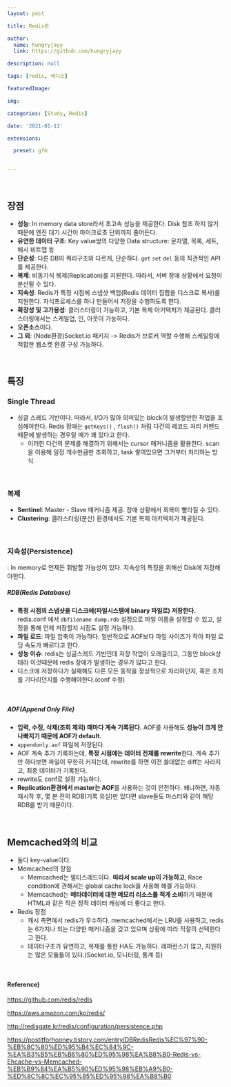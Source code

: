 ```yaml
---
layout: post

title: Redis란

author: 
  name: hungryjayy
  link: https://github.com/hungryjayy

description: null

tags: [redis, 레디스]

featuredImage: 

img: 

categories: [Study, Redis]

date: '2021-01-11'

extensions:

  preset: gfm


---
```


<br>

## 장점

- **성능**: In memory data store라서 초고속 성능을 제공한다. Disk 참조 하지 않기 때문에 엔진 대기 시간이 마이크로초 단위까지 줄어든다.
- **유연한 데이터 구조**: Key value쌍의 다양한 Data structure: 문자열, 목록, 세트, 해시 비트맵 등
- **단순성**: 다른 DB의 쿼리구조와 다르게, 단순하다. `get` `set` `del` 등의 직관적인 API를 제공한다.
- **복제**: 비동기식 복제(Replication)를 지원한다. 따라서, 서버 장애 상황에서 요청이 분산될 수 있다. 
- **지속성**: Redis가 특정 시점에 스냅샷 백업(Redis 데이터 집합을 디스크로 복사)를 지원한다. 자식프로세스를 하나 만들어서 저장을 수행하도록 한다.
- **확장성 및 고가용성**: 클러스터링이 가능하고, 기본 복제 아키텍처가 제공된다. 클러스터링에서는 스케일업, 인, 아웃이 가능하다.
- **오픈소스**이다.
- **그 외**: (Node환경)Socket.io 패키지 -> Redis가 브로커 역할 수행해 스케일링에 적합한 웹소켓 환경 구성 가능하다.

<Br>

## 특징

### Single Thread

- 싱글 스레드 기반이다. 따라서, I/O가 많아 의미있는 block이 발생할만한 작업을 조심해야한다. Redis 장애는 `getKeys()` , `flush()` 처럼 다건의 레코드 처리 커멘드때문에 발생하는 경우일 때가 꽤 있다고 한다.
  - 이러한 다건의 문제를 해결하기 위해서는 cursor 매커니즘을 활용한다. scan을 이용해 일정 개수만큼만 조회하고, task 쌓여있으면 그거부터 처리하는 방식.

<br>

### 복제

* **Sentinel**: Master - Slave 매커니즘 제공. 장애 상황에서 회복이 빨라질 수 있다.
* **Clustering**: 클러스터링(분산) 환경에서도 기본 복제 아키텍처가 제공된다.

<br>

### 지속성(Persistence)

: In memory로 언제든 휘발할 가능성이 있다. 지속성의 특징을 위해선 Disk에 저장해야한다.

##### **RDB(Redis Database)**

- **특정 시점의 스냅샷을 디스크에(파일시스템에 binary 파일로) 저장한다.** redis.conf 에서 `dbfilename dump.rdb` 설정으로 파일 이름을 설정할 수 있고, 설정을 통해 언제 저장할지 시점도 설정 가능하다.
- **파일 로드**: 파일 압축이 가능하다. 일반적으로 AOF보다 파일 사이즈가 작아 파일 로딩 속도가 빠르다고 한다.
- **성능 이슈**: redis는 싱글스레드 기반인데 저장 작업이 오래걸리고, 그동안 block상태라 이것때문에 redis 장애가 발생하는 경우가 많다고 한다.
- 디스크에 저장하다가 실패해도 다른 모든 동작을 정상적으로 처리하던지, 혹은 조치를 기다리던지를 수행해야한다.(conf 수정)

<br>

##### **AOF(Append Only File)**

- **입력, 수정, 삭제(조회 제외) 때마다 계속 기록된다.** AOF를 사용해도 **성능이 크게 안나빠지기 때문에 AOF가 default.**
- `appendonly.aof` 파일에 저장된다.
- AOF 계속 추가 기록하는데, **특정 시점에는 데이터 전체를 rewrite**한다. 계속 추가만 하다보면 파일이 무한히 커지는데, rewrite를 하면 이전 쓸데없는 diff는 사라지고, 최종 데이터가 기록된다.
- rewrite도 conf로 설정 가능하다.
- **Replication환경에서 master는 AOF**를 사용하는 것이 안전하다. 왜냐하면, 자동 재시작 후, 몇 분 전의 RDB(기록 유실)만 있다면 slave들도 마스터와 같이 해당 RDB를 받기 때문이다.

<br>

## Memcached와의 비교

* 둘다 key-value이다.
* Memcached의 장점
  * Memcached는 멀티스레드이다. **따라서 scale up이 가능하고**, Race condition에 관해서는 global cache lock을 사용해 해결 가능하다.
  * Memcached는 **메타데이터에 대한 메모리 리소스를 적게 소비**하기 때문에 HTML과 같은 작은 정적 데이터 캐싱에 더 좋다고 한다.
* Redis 장점
  * 캐시 측면에서 redis가 우수하다. memcached에서는 LRU를 사용하고, redis는 6가지나 되는 다양한 매커니즘을 갖고 있으며 상황에 따라 적절히 선택한다고 한다.
  * 데이터구조가 유연하고, 복제를 통한 HA도 가능하다. 레퍼런스가 많고, 지원하는 많은 모듈들이 있다.(Socket.io, 모니터링, 통계 등)

<br>

#### Reference)

https://github.com/redis/redis

https://aws.amazon.com/ko/redis/

http://redisgate.kr/redis/configuration/persistence.php

https://postitforhooney.tistory.com/entry/DBRedisRedis%EC%97%90-%EB%8C%80%ED%95%B4%EC%84%9C-%EA%B3%B5%EB%B6%80%ED%95%98%EA%B8%B0-Redis-vs-Ehcache-vs-Memcached-%EB%B9%84%EA%B5%90%ED%95%98%EB%A9%B0-%ED%8C%8C%EC%95%85%ED%95%98%EA%B8%B0